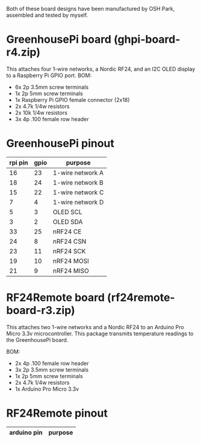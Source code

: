 Both of these board designs have been manufactured by OSH Park, assembled and tested by myself. 


# GreenhousePi board (ghpi-board-r4.zip) 
This attaches four 1-wire networks, a Nordic RF24, and an I2C OLED display to a Raspberry Pi GPIO port. 
BOM:
- 6x 2p 3.5mm screw terminals
- 1x 2p 5mm screw terminals
- 1x Raspberry Pi GPIO female connector (2x18)
- 2x 4.7k 1/4w resistors
- 2x 10k 1/4w resistors
- 3x 4p .100 female row header


# GreenhousePi pinout
| rpi pin | gpio | purpose |
| ------- | ---- | ------- |
| 16      | 23   | 1-wire network A |
| 18      | 24   | 1-wire network B |
| 15      | 22   | 1-wire network C |
| 7       | 4    | 1-wire network D |
| 5       | 3    | OLED SCL |
| 3       | 2    | OLED SDA |
| 33      | 25   | nRF24 CE |
| 24      | 8    | nRF24 CSN |
| 23      | 11   | nRF24 SCK |
| 19      | 10   | nRF24 MOSI |
| 21      | 9    | nRF24 MISO |


# RF24Remote board (rf24remote-board-r3.zip)
This attaches two 1-wire networks and a Nordic RF24 to an Arduino Pro Micro 3.3v microcontroller. This package transmits temperature readings to the GreenhousePi board. 

BOM:
- 2x 4p .100 female row header
- 3x 2p 3.5mm screw terminals
- 1x 2p 5mm screw terminals
- 2x 4.7k 1/4w resistors
- 1x Arduino Pro Micro 3.3v


# RF24Remote pinout
| arduino pin | purpose |
| ----------- | ------- |



